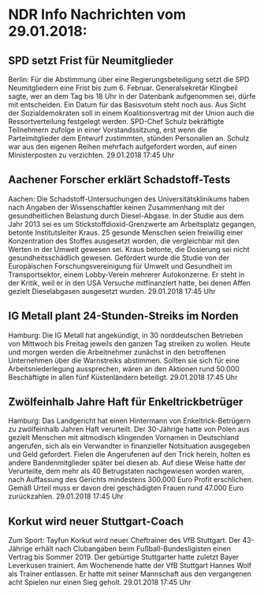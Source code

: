 # NDR Info Nachrichten vom 29.01.2018:


## SPD setzt Frist für Neumitglieder
Berlin: Für die Abstimmung über eine Regierungsbeteiligung setzt die SPD Neumitgliedern eine Frist bis zum 6. Februar. Generalsekretär Klingbeil sagte, wer an dem Tag bis 18 Uhr in der Datenbank aufgenommen sei, dürfe mit entscheiden. Ein Datum für das Basisvotum steht noch aus. Aus Sicht der Sozialdemokraten soll in einem Koalitionsvertrag mit der Union auch die Ressortverteilung festgelegt werden. SPD-Chef Schulz bekräftigte Teilnehmern zufolge in einer Vorstandssitzung, erst wenn die Parteimitglieder dem Entwurf zustimmten, stünden Personalien an. Schulz war aus den eigenen  Reihen mehrfach aufgefordert worden, auf einen Ministerposten zu verzichten. 29.01.2018 17:45 Uhr 

## Aachener Forscher erklärt Schadstoff-Tests
Aachen: Die Schadstoff-Untersuchungen des Universitätsklinikums haben nach Angaben der Wissenschaftler keinen Zusammenhang mit der gesundheitlichen Belastung durch Diesel-Abgase. In der Studie aus dem Jahr 2013 sei es um Stickstoffdioxid-Grenzwerte am Arbeitsplatz gegangen, betonte Institutsleiter Kraus. 25 gesunde Menschen seien freiwillig einer Konzentration des Stoffes ausgesetzt worden, die vergleichbar mit den Werten in der Umwelt gewesen sei. Kraus betonte, die Dosierung sei nicht gesundheitsschädlich gewesen. Gefördert wurde die Studie von der Europäischen Forschungsvereinigung für Umwelt und Gesundheit im Transportsektor, einem Lobby-Verein mehrerer Autokonzerne. Er steht in der Kritik, weil er in den USA Versuche mitfinanziert hatte, bei denen Affen gezielt Dieselabgasen ausgesetzt wurden. 29.01.2018 17:45 Uhr 

## IG Metall plant 24-Stunden-Streiks im Norden
Hamburg: Die IG Metall hat angekündigt, in 30 norddeutschen Betrieben von Mittwoch bis Freitag jeweils den ganzen Tag streiken zu wollen. Heute und morgen werden die Arbeitnehmer zunächst in den betroffenen Unternehmen über die Warnstreiks abstimmen. Sollten sie sich für eine Arbeitsniederlegung aussprechen, wären an den Aktionen rund 50.000 Beschäftigte in allen fünf Küstenländern beteiligt. 29.01.2018 17:45 Uhr 

## Zwölfeinhalb Jahre Haft für Enkeltrickbetrüger
Hamburg: Das Landgericht hat einen Hintermann von Enkeltrick-Betrügern zu zwölfeinhalb Jahren Haft verurteilt. Der 30-Jährige hatte von Polen aus gezielt Menschen mit altmodisch klingenden Vornamen in Deutschland angerufen, sich als ein Verwandter in finanzieller Notsituation ausgegeben und Geld gefordert. Fielen die Angerufenen auf den Trick herein, holten es andere Bandenmitglieder später bei diesen ab. Auf diese Weise hatte der Verurteilte, dem mehr als 40 Betrugstaten nachgewiesen worden waren, nach Auffassung des Gerichts mindestens
300.000 Euro Profit erschlichen. Gemäß Urteil muss er davon drei geschädigten Frauen rund 47.000 Euro zurückzahlen. 29.01.2018 17:45 Uhr 

## Korkut wird neuer Stuttgart-Coach
Zum Sport: Tayfun Korkut wird neuer Cheftrainer des VfB Stuttgart. Der 43-Jährige erhält nach Clubangaben beim Fußball-Bundesligisten einen Vertrag bis Sommer 2019. Der gebürtige Stuttgarter hatte zuletzt Bayer Leverkusen trainiert. Am Wochenende hatte der VfB Stuttgart Hannes Wolf als Trainer entlassen. Er hatte mit seiner Mannschaft aus den vergangenen acht Spielen nur einen Sieg geholt. 29.01.2018 17:45 Uhr 
